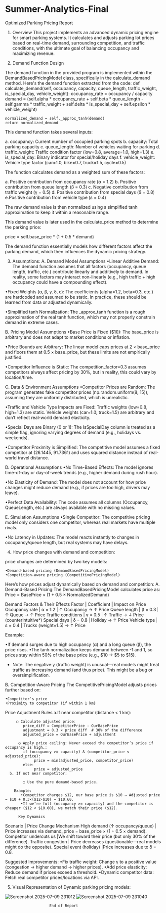 # Summer-Analytics-Final


Optimized Parking Pricing Report

 1. Overview
This project implements an advanced dynamic pricing engine for smart parking systems. It calculates and adjusts parking lot prices based on real-time demand, surrounding competition, and traffic conditions, with the ultimate goal of balancing occupancy and maximizing revenue.

2. Demand Function Design

The demand function in the provided program is implemented within the DemandBasedPricingModel class, specifically in the calculate_demand method. Here's the demand function extracted from the code:
def calculate_demand(self, occupancy, capacity, queue_length, 
                    traffic_weight, is_special_day, vehicle_weight):
    occupancy_rate = occupancy / capacity
    demand = (self.alpha * occupancy_rate + 
             self.beta * queue_length - 
             self.gamma * traffic_weight + 
             self.delta * is_special_day + 
             self.epsilon * vehicle_weight)
    
    normalized_demand = self._approx_tanh(demand)
    return normalized_demand
This demand function takes several inputs:

a. occupancy: Current number of occupied parking spots
b. capacity: Total parking capacity
c. queue_length: Number of vehicles waiting for parking
d. traffic_weight: Traffic condition factor (low=0.8, average=1.0, high=1.3)
e. is_special_day: Binary indicator for special/holiday days
f. vehicle_weight: Vehicle type factor (car=1.0, bike=0.7, truck=1.5, cycle=0.5)

The function calculates demand as a weighted sum of these factors:

a. Positive contribution from occupancy rate (α = 1.2)
b. Positive contribution from queue length (β = 0.3)
c. Negative contribution from traffic weight (γ = 0.5)
d. Positive contribution from special days (δ = 0.8)
e.Positive contribution from vehicle type (ε = 0.4)

The raw demand value is then normalized using a simplified tanh approximation to keep it within a reasonable range.

This demand value is later used in the calculate_price method to determine the parking price:

price = self.base_price * (1 + 0.5 * demand)

The demand function essentially models how different factors affect the parking demand, which then influences the dynamic pricing strategy.



3. Assumptions:
   A. Demand Model Assumptions
•Linear Additive Demand:
The demand function assumes that all factors (occupancy, queue length, traffic, etc.) contribute linearly and additively to demand. In reality, some factors may interact non-linearly (e.g., high traffic + high occupancy could have a compounding effect).

•Fixed Weights (α, β, γ, δ, ε):
The coefficients (alpha=1.2, beta=0.3, etc.) are hardcoded and assumed to be static. In practice, these should be learned from data or adjusted dynamically.

•Simplified tanh Normalization:
The _approx_tanh function is a rough approximation of the real tanh function, which may not properly constrain demand in extreme cases.

   B. Pricing Model Assumptions
•Base Price is Fixed ($10):
The base_price is arbitrary and does not adapt to market conditions or inflation.

•Price Bounds are Arbitrary:
The linear model caps prices at 2 × base_price and floors them at 0.5 × base_price, but these limits are not empirically justified.

•Competitor Influence is Static:
The competition_factor=0.3 assumes competitors always affect pricing by 30%, but in reality, this could vary by location/time.

  C. Data & Environment Assumptions
•Competitor Prices are Random:
The program generates fake competitor prices (np.random.uniform(8, 15)), assuming they are uniformly distributed, which is unrealistic.

•Traffic and Vehicle Type Impacts are Fixed:
Traffic weights (low=0.8, high=1.3) are static.
Vehicle weights (car=1.0, truck=1.5) are arbitrary and don’t reflect real-world demand elasticity.

•Special Days are Binary (0 or 1):
The IsSpecialDay column is treated as a simple flag, ignoring varying degrees of demand (e.g., holidays vs. weekends).

•Competitor Proximity is Simplified:
The competitive model assumes a fixed competitor at (26.1445, 91.7361) and uses squared distance instead of real-world travel distance.

  D. Operational Assumptions
•No Time-Based Effects:
The model ignores time-of-day or day-of-week trends (e.g., higher demand during rush hour).

•No Elasticity of Demand:
The model does not account for how price changes might reduce demand (e.g., if prices are too high, drivers may leave).

•Perfect Data Availability:
The code assumes all columns (Occupancy, QueueLength, etc.) are always available with no missing values.

  E. Simulation Assumptions
•Single Competitor:
The competitive pricing model only considers one competitor, whereas real markets have multiple rivals.

•No Latency in Updates:
The model reacts instantly to changes in occupancy/queue length, but real systems may have delays.


4. How price changes with demand and competition:

  price changes are determined by two key models:

    •Demand-based pricing (DemandBasedPricingModel)
    •Competition-aware pricing (CompetitivePricingModel)

  Here’s how prices adjust dynamically based on demand and competition:
A. Demand-Based Pricing
The DemandBasedPricingModel calculates price as:
Price = BasePrice × (1 + 0.5 × NormalizedDemand)

Demand Factors & Their Effects
Factor	               |  Coefficient	 |    Impact on Price
Occupancy rate	       |    α = 1.2    |  ↑ Occupancy → ↑ Price
Queue length           |  	β = 0.3    |  ↑ Queue → ↑ Price
Traffic conditions     |	  γ = 0.5    |  ↑ Traffic → ↓ Price (counterintuitive*)
Special days	         |    δ = 0.8	   |  Holiday → ↑ Price
Vehicle type           |   	ε = 0.4	   |  Trucks (weight=1.5) → ↑ Price


Example:

•If demand surges due to high occupancy (α) and a long queue (β), the price rises.
•The tanh normalization keeps demand between -1 and 1, so prices stay within 50% of the base price (e.g., $10 → $5 to $15).

* Note: The negative γ (traffic weight) is unusual—real models might treat traffic as increasing demand (and thus price). This might be a bug or oversimplification.

B. Competition-Aware Pricing
  The CompetitivePricingModel adjusts prices further based on:

    •Competitor’s price
    •Proximity to competitor (if within 1 km)

   Price Adjustment Rules
     a.If near competitor (distance < 1 km):

         ○ Calculate adjusted price:
            price_diff = CompetitorPrice - OurBasePrice  
            adjustment = 0.3 × price_diff  # 30% of the difference  
            adjusted_price = OurBasePrice + adjustment

          ○ Apply price ceiling: Never exceed the competitor’s price if occupancy is high.:
            if (occupancy >= capacity) & (competitor_price < adjusted_price):
                 price = min(adjusted_price, competitor_price)
            else:
                 price = adjusted_price
      b. If not near competitor:

            ○ Use the pure demand-based price.

        Example:
           •Competitor charges $12, our base price is $10 → Adjusted price = $10 + 0.3×($12-$10) = $10.60.
           •If we’re full (occupancy >= capacity) and the competitor is cheaper ($12 < $10.60), we match their price ($12).

          Key Dynamics
 Scenario                       |	Price Change Mechanism
High demand (↑ occupancy/queue) |	Price increases via demand_price = base_price × (1 + 0.5 × demand).
Competitor undercuts us	        |We shift toward their price (but only 30% of the difference).
Traffic congestion              |	Price decreases (questionable—real models might do the opposite).
Special event (holiday)	        |Price increases due to δ = 0.8.


Suggested Improvements:
•Fix traffic weight: Change γ to a positive value (congestion → higher demand → higher prices).
•Add price elasticity: Reduce demand if prices exceed a threshold.
•Dynamic competitor data: Fetch real competitor prices/locations via API.

5. Visual Representation of Dynamic parking pricing models:

![Screenshot 2025-07-09 231012](https://github.com/user-attachments/assets/f078b129-38c3-47d3-8775-17666f0a7320)
![Screenshot 2025-07-09 231040](https://github.com/user-attachments/assets/6fead3d9-9dce-4dfd-9eba-93ded2b3e21e)


                        End of Report
